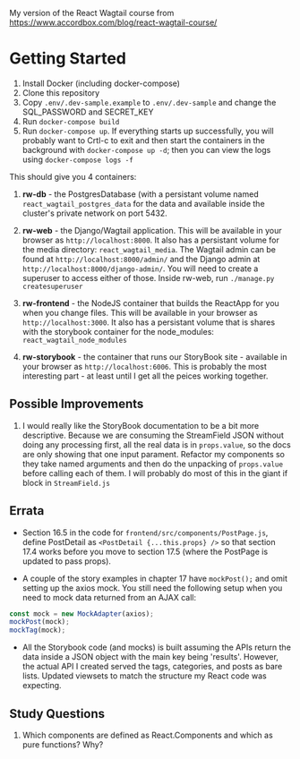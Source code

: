 My version of the React Wagtail course from https://www.accordbox.com/blog/react-wagtail-course/

# Getting Started

1. Install Docker (including docker-compose)
2. Clone this repository
3. Copy `.env/.dev-sample.example` to `.env/.dev-sample` and change the SQL_PASSWORD and SECRET_KEY
4. Run `docker-compose build`
5. Run `docker-compose up`. If everything starts up successfully, you
will probably want to Crtl-c to exit and then start the containers in
the background with `docker-compose up -d`; then you can view the logs
using `docker-compose logs -f`

This should give you 4 containers:

1. **rw-db** - the PostgresDatabase (with a persistant volume named
   `react_wagtail_postgres_data` for the data and available inside the
   cluster's private network on port 5432.

2. **rw-web** - the Django/Wagtail application. This will be available in
   your browser as `http://localhost:8000`. It also has a persistant
   volume for the media directory: `react_wagtail_media`. The Wagtail admin
   can be found at `http://localhost:8000/admin/` and the Django admin at
   `http://localhost:8000/django-admin/`. You will need to create a superuser
   to access either of those. Inside rw-web, run `./manage.py createsuperuser`

3. **rw-frontend** - the NodeJS container that builds the ReactApp for
   you when you change files. This will be available in your browser
   as `http://localhost:3000`. It also has a persistant volume that is
   shares with the storybook container for the node_modules:
   `react_wagtail_node_modules`

4. **rw-storybook** - the container that runs our StoryBook site -
   available in your browser as `http://localhost:6006`. This is
   probably the most interesting part - at least until I get all the
   peices working together.


## Possible Improvements

1. I would really like the StoryBook documentation to be a bit more
descriptive. Because we are consuming the StreamField JSON without
doing any processing first, all the real data is in `props.value`, so
the docs are only showing that one input parament. Refactor my
components so they take named arguments and then do the unpacking of
`props.value` before calling each of them. I will probably do most of
this in the giant if block in `StreamField.js`


## Errata

* Section 16.5 in the code for `frontend/src/components/PostPage.js`, define
PostDetail as `<PostDetail {...this.props} />` so that section 17.4 works
before you move to section 17.5 (where the PostPage is updated to pass props).

* A couple of the story examples in chapter 17 have `mockPost();` and omit
setting up the axios mock. You still need the following setup when you need
to mock data returned from an AJAX call:

```javascript
const mock = new MockAdapter(axios);
mockPost(mock);
mockTag(mock);
```

* All the Storybook code (and mocks) is built assuming the APIs return the data
inside a JSON object with the main key being 'results'. However, the actual API
I created served the tags, categories, and posts as bare lists. Updated viewsets
to match the structure my React code was expecting.


## Study Questions

1. Which components are defined as React.Components and which as pure functions? Why?